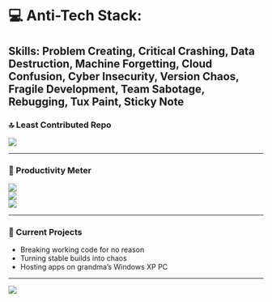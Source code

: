 # 💻 Anti-Tech Stack:
Skills: Problem Creating, Critical Crashing, Data Destruction, Machine Forgetting, Cloud Confusion, Cyber Insecurity, Version Chaos, Fragile Development, Team Sabotage, Rebugging, Tux Paint, Sticky Note
---


### 🔝 Least Contributed Repo
![](https://github-contributor-stats.vercel.app/api?username=Divyam-11&limit=1&theme=radical&combine_all_yearly_contributions=false&hide_border=true)

---

### 🐌 Productivity Meter
![](https://img.shields.io/badge/Productivity-0%25-critical)  
![](https://img.shields.io/badge/Bugs%20Introduced-∞-red)  
![](https://img.shields.io/badge/StackOverflow%20Copy%20Paste-100%25-blue)

---

### 🧨 Current Projects
- Breaking working code for no reason  
- Turning stable builds into chaos  
- Hosting apps on grandma’s Windows XP PC  

---

[![](https://visitcount.itsvg.in/api?id=Divyam-11&icon=3&color=9)](https://visitcount.itsvg.in)

<!-- Proudly destroyed with GPRM ( https://gprm.itsvg.in ) -->
